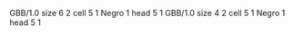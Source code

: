 <gs-board without-header> GBB/1.0
size 6 2
cell 5 1 Negro 1 
head 5 1
 </gs-board>
<gs-board without-header> GBB/1.0
size 4 2
cell 5 1 Negro 1 
head 5 1 </gs-board>